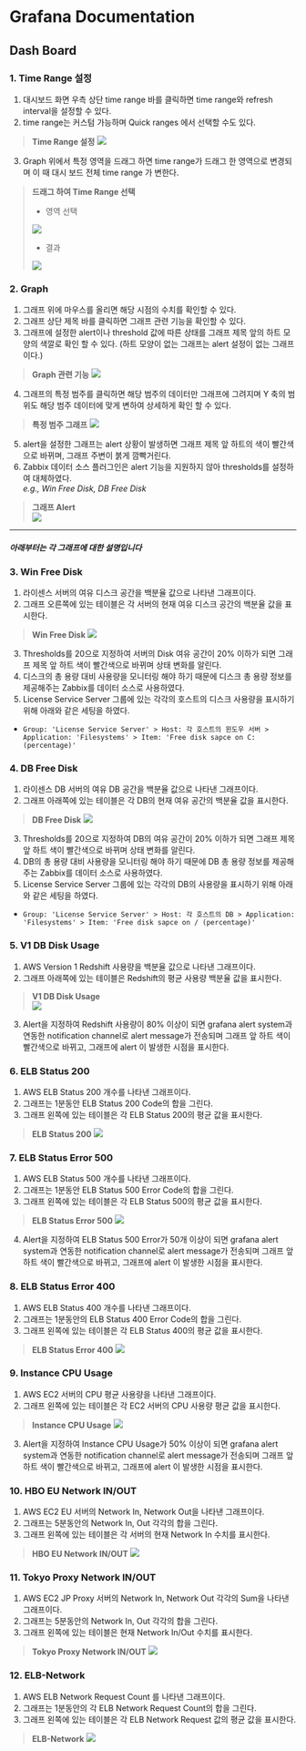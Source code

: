 # Grafana Documentation

## Dash Board
### 1. Time Range 설정
1. 대시보드 화면 우측 상단 time range 바를 클릭하면 time range와 refresh interval을 설정할 수 있다.  
2. time range는 커스텀 가능하며 Quick ranges 에서 선택할 수도 있다.

> **Time Range 설정**
> <img src="https://i.imgur.com/DRVunjL.png?1"/>

3. Graph 위에서 특정 영역을 드래그 하면 time range가 드래그 한 영역으로 변경되며 이 때 대시 보드 전체 time range 가 변한다.

> **드래그 하여 Time Range 선택**
>   
> - 영역 선택  
> <img src="https://i.imgur.com/doyN7Hn.png?1"/>  
>  
> - 결과  
> <img src="https://i.imgur.com/omH5EVQ.png?1"/>


### 2. Graph
1. 그래프 위에 마우스를 올리면 해당 시점의 수치를 확인할 수 있다.
2. 그래프 상단 제목 바를 클릭하면 그래프 관련 기능을 확인할 수 있다.
3. 그래프에 설정한 alert이나 threshold 값에 따른 상태를 그래프 제목 앞의 하트 모양의 색깔로 확인 할 수 있다. (하트 모양이 없는 그래프는 alert 설정이 없는 그래프이다.)

> **Graph 관련 기능**
> <img src="https://i.imgur.com/w9JYQdy.png?1"/>

4. 그래프의 특정 범주를 클릭하면 해당 범주의 데이터만 그래프에 그려지며 Y 축의 범위도 해당 범주 데이터에 맞게 변하여 상세하게 확인 할 수 있다.

> **특정 범주 그래프**
> <img src="https://i.imgur.com/qWCOmJ5.png?1"/>

5. alert을 설정한 그래프는 alert 상황이 발생하면 그래프 제목 앞 하트의 색이 빨간색으로 바뀌며, 그래프 주변이 붉게 깜빡거린다.
6. Zabbix 데이터 소스 플러그인은 alert 기능을 지원하지 않아 thresholds를 설정하여 대체하였다.  
  *e.g., Win Free Disk, DB Free Disk*

> **그래프 Alert**  
> <img src="https://i.imgur.com/IFgSw50.png"/>

----------------------------------------
#### *아래부터는 각 그래프에 대한 설명입니다*

### 3. Win Free Disk
1. 라이센스 서버의 여유 디스크 공간을 백분율 값으로 나타낸 그래프이다.
2. 그래프 오른쪽에 있는 테이블은 각 서버의 현재 여유 디스크 공간의 백분율 값을 표시한다.

> **Win Free Disk**
> <img src="https://i.imgur.com/6y8DeMJ.png"/>

3. Thresholds를 20으로 지정하여 서버의 Disk 여유 공간이 20% 이하가 되면 그래프 제목 앞 하트 색이 빨간색으로 바뀌며 상태 변화를 알린다.
4. 디스크의 총 용량 대비 사용량을 모니터링 해야 하기 때문에 디스크 총 용량 정보를 제공해주는 Zabbix를 데이터 소스로 사용하였다.
5. License Service Server 그룹에 있는 각각의 호스트의 디스크 사용량을 표시하기 위해 아래와 같은 세팅을 하였다.
  - `Group: 'License Service Server' > Host: 각 호스트의 윈도우 서버 > Application: 'Filesystems' > Item: 'Free disk sapce on C: (percentage)'`

### 4. DB Free Disk
1. 라이센스 DB 서버의 여유 DB 공간을 백분율 값으로 나타낸 그래프이다.
2. 그래프 아래쪽에 있는 테이블은 각 DB의 현재 여유 공간의 백분율 값을 표시한다.

> **DB Free Disk**
> <img src="https://i.imgur.com/jje99OB.png"/>

3. Thresholds를 20으로 지정하여 DB의 여유 공간이 20% 이하가 되면 그래프 제목 앞 하트 색이 빨간색으로 바뀌며 상태 변화를 알린다.
4. DB의 총 용량 대비 사용량을 모니터링 해야 하기 때문에 DB 총 용량 정보를 제공해주는 Zabbix를 데이터 소스로 사용하였다.
5. License Service Server 그룹에 있는 각각의 DB의 사용량을 표시하기 위해 아래와 같은 세팅을 하였다.
  - `Group: 'License Service Server' > Host: 각 호스트의 DB > Application: 'Filesystems' > Item: 'Free disk sapce on / (percentage)'`

### 5. V1 DB Disk Usage
1. AWS Version 1 Redshift 사용량을 백분율 값으로 나타낸 그래프이다.
2. 그래프 아래쪽에 있는 테이블은 Redshift의 평균 사용량 백분율 값을 표시한다.

> **V1 DB Disk Usage**  
> <img src="https://i.imgur.com/HMPC0L6.png"/>

3. Alert을 지정하여 Redshift 사용량이 80% 이상이 되면 grafana alert system과 연동한 notification channel로 alert message가 전송되며 그래프 앞 하트 색이 빨간색으로 바뀌고, 그래프에 alert 이 발생한 시점을 표시한다.


### 6. ELB Status 200
1. AWS ELB Status 200 개수를 나타낸 그래프이다.
2. 그래프는 1분동안 ELB Status 200 Code의 합을 그린다.
3. 그래프 왼쪽에 있는 테이블은 각 ELB Status 200의 평균 값을 표시한다.

> **ELB Status 200**
> <img src="https://i.imgur.com/ZWZlJR9.png"/>


### 7. ELB Status Error 500
1. AWS ELB Status 500 개수를 나타낸 그래프이다.
2. 그래프는 1분동안 ELB Status 500 Error Code의 합을 그린다.
3. 그래프 왼쪽에 있는 테이블은 각 ELB Status 500의 평균 값을 표시한다.

> **ELB Status Error 500**
> <img src="https://i.imgur.com/C4nA2rI.png"/>

4. Alert을 지정하여 ELB Status 500 Error가 50개 이상이 되면 grafana alert system과 연동한 notification channel로 alert message가 전송되며 그래프 앞 하트 색이 빨간색으로 바뀌고, 그래프에 alert 이 발생한 시점을 표시한다.

### 8. ELB Status Error 400
1. AWS ELB Status 400 개수를 나타낸 그래프이다.
2. 그래프는 1분동안의 ELB Status 400 Error Code의 합을 그린다.
3. 그래프 왼쪽에 있는 테이블은 각 ELB Status 400의 평균 값을 표시한다.

> **ELB Status Error 400**
> <img src="https://i.imgur.com/Vlgwl9q.png"/>


### 9. Instance CPU Usage
1. AWS EC2 서버의 CPU 평균 사용량을 나타낸 그래프이다.
2. 그래프 왼쪽에 있는 테이블은 각 EC2 서버의 CPU 사용량 평균 값을 표시한다.

> **Instance CPU Usage**
> <img src="https://i.imgur.com/QCilU90.png"/>

3. Alert을 지정하여 Instance CPU Usage가 50% 이상이 되면 grafana alert system과 연동한 notification channel로 alert message가 전송되며 그래프 앞 하트 색이 빨간색으로 바뀌고, 그래프에 alert 이 발생한 시점을 표시한다.

### 10. HBO EU Network IN/OUT
1. AWS EC2 EU 서버의 Network In, Network Out을 나타낸 그래프이다.
2. 그래프는 5분동안의 Network In, Out 각각의 합을 그린다.
3. 그래프 왼쪽에 있는 테이블은 각 서버의 현재 Network In 수치를 표시한다.

> **HBO EU Network IN/OUT**
> <img src="https://i.imgur.com/qidlFPq.png"/>


### 11. Tokyo Proxy Network IN/OUT
1. AWS EC2 JP Proxy 서버의 Network In, Network Out 각각의 Sum을 나타낸 그래프이다.
2. 그래프는 5분동안의 Network In, Out 각각의 합을 그린다.
3. 그래프 왼쪽에 있는 테이블은 현재 Network In/Out 수치를 표시한다.

> **Tokyo Proxy Network IN/OUT**
> <img src="https://i.imgur.com/Rga0MyH.png"/>


### 12. ELB-Network
1. AWS ELB Network Request Count 를 나타낸 그래프이다.
2. 그래프는 1분동안의 각 ELB Network Request Count의 합을 그린다.
3. 그래프 왼쪽에 있는 테이블은 각 ELB Network Request 값의 평균 값을 표시한다.

> **ELB-Network**
> <img src="https://i.imgur.com/dw5HoIK.png"/>
